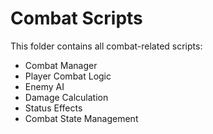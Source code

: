 # Combat Scripts

This folder contains all combat-related scripts:

- Combat Manager
- Player Combat Logic
- Enemy AI
- Damage Calculation
- Status Effects
- Combat State Management
